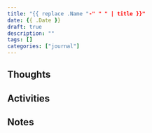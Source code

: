```yaml
---
title: "{{ replace .Name "-" " " | title }}"
date: {{ .Date }}
draft: true
description: ""
tags: []
categories: ["journal"]
---
```


## Thoughts

## Activities

## Notes
